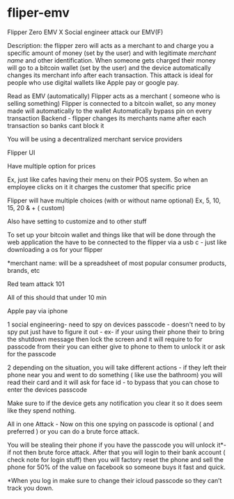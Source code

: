 # fliper-emv
Flipper Zero EMV X Social engineer attack 
our EMV(F)  


Description: the flipper zero will acts as a merchant to and charge you a specific amount of money (set by the user) and with legitimate *merchant name* and other identification. When someone gets charged their money will go to a bitcoin wallet (set by the user) and the device automatically changes its merchant info after each transaction. This attack is ideal for people who use digital wallets like Apple pay or google pay.

Read as EMV (automatically) 
Flipper acts as a merchant ( someone who is selling something) 
Flipper is connected to a bitcoin wallet, so any money made will automatically to the wallet
Automatically bypass pin on every transaction 
Backend - flipper changes its merchants name after each transaction so banks cant block it


You will be using a decentralized merchant service providers 

Flipper UI

Have multiple option for prices 

Ex, just like cafes having their menu on their POS system. So when an employee clicks on it it charges the customer that specific price

Flipper will have multiple choices (with or without name optional) 
Ex,  5, 10, 15, 20 & + ( custom) 

Also have setting to customize and to other stuff

To set up your bitcoin wallet and things like that will be done through the web application the have to be connected to the flipper via a usb c - just like downloading a os for your flipper 

*merchant name: will be a spreadsheet of most popular consumer products, brands, etc 

Red team attack 101

All of this should that under 10 min

Apple pay via iphone 

1 social engineering- need to spy on devices passcode - doesn't need to by spy put just have to figure it out - ex- if your using their phone their to bring the shutdown message then lock the screen and it will require to for passcode from their you can either give to phone to them to unlock it or ask for the passcode


2 depending on the situation, you will take different actions - if they left their phone near you and went to do something ( like use the bathroom) you will read their card and it will ask for face id - to bypass that you can chose to enter the devices passcode 

Make sure to if the device gets any notification you clear it so it does seem like they spend nothing. 



All in one Attack -
Now on this one spying on passcode is optional ( and preferred ) or you can do a brute force attack.


You will be stealing their phone if you have the passcode you will unlock it*- if not then brute force attack. After that you will login to their bank account ( check note for login stuff) then you will factory reset the phone and sell the phone for 50% of the value on facebook so someone buys it fast and quick.

*When you log in make sure to change their icloud passcode so they can’t track you down.
